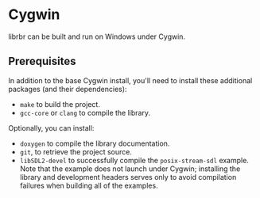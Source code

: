 # Cygwin

librbr can be built and run on Windows under Cygwin.

## Prerequisites

In addition to the base Cygwin install,
you'll need to install these additional packages
(and their dependencies):

* `make` to build the project.
* `gcc-core` or `clang` to compile the library.

Optionally, you can install:

* `doxygen` to compile the library documentation.
* `git`, to retrieve the project source.
* `libSDL2-devel` to successfully compile
  the `posix-stream-sdl` example.
  Note that the example does not launch under Cygwin;
  installing the library and development headers
  serves only to avoid compilation failures
  when building all of the examples.
